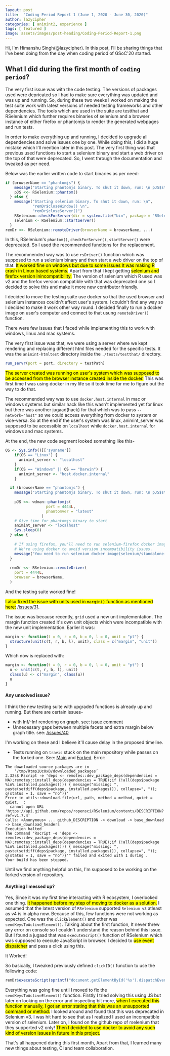 ```yaml
---
layout: post
title:  "Coding Period Report 1 (June 1, 2020 - June 30, 2020)"
author: lazycipher
categories: [ animint2, experience ]
tags: [ featured ]
image: assets/images/post-heading/Coding-Period-Report-1.png
---
```


Hi, I'm Himanshu Singh(@lazycipher). In this post, I'll be sharing things that I've been doing from the day when coding period of GSoC'20 started.

## What I did during the first month of `coding period`?

The very first issue was with the code testing. The versions of packages used were depricated so I had to make sure everything was updated and was up and running. So, during these two weeks I worked on making the test suite work with latest versions of needed testing frameworks and other dependencies. The tools which are used in the suite are testthat and RSelenium which further requires binaries of selenium and a browser instance of either firefox or phantomjs to render the generated webpages and run tests.

In order to make everything up and running, I decided to upgrade all dependencies and solve issues one by one. While doing this, I did a huge mistake which I'll mention later in this post. The very first thing was that previous used functions to start a selenium binary and start a web driver on the top of that were deprecated. So, I went through the documentation and tweaked as per need.

Below was the earlier written code to start binaries as per need:

```R
if (browserName == "phantomjs") {
    message("Starting phantomjs binary. To shut it down, run: \n pJS$stop()")
    pJS <<- RSelenium::phantom()
  } else {
    message("Starting selenium binary. To shut it down, run: \n",
            "remDr$closeWindow() \n",
            "remDr$closeServer()")
    RSelenium::checkForServer(dir = system.file("bin", package = "RSelenium"))
    selenium <- RSelenium::startServer()
  }
remDr <<- RSelenium::remoteDriver(browserName = browserName, ...)
```
In this, RSelenium's `phantom()`, `checkForServer()`, `startServer()` were deprecated. So I used 
the recommended functions for the replacement.

The recommended way was to use `rsDriver()` function which was supposed to run a selenium binary and then start a web driver on the top of that. <mark>It worked fine on windows but due to some issues It was making R crash in Linux based systems.</mark> Apart from that I kept getting <mark>selenium and firefox version inincompatibility.</mark> The version of selenium which R used was v2 and the firefox version compatible with that was deprecated one so I decided to solve this and make it more new contributor friendly. 

I decided to move the testing suite use docker so that the used browser and selenium instances couldn't affect user's system. I couldn't find any way so I decided to make it work other way round. I decided finally to run a docker image on user's computer and connect to that usung `remoteDriver()` function.

There were few issues that I faced while implementing this to work with windows, linux and mac systems.

The very first issue was that, we were using a server where we kept rendering and replacing different html files needed for the specific tests. It was the `animint-htmltest` directory inside the `./tests/testthat/` directory.
```R
run_servr(port = port, directory = testPath)
```
<mark>The server created was running on user's system which was supposed to be accessed from the browser instance created inside the docker.</mark> This was first time I was using docker in my life so it took time for me to figure out the way to do that. 

The recommended way was to use `docker.host.internal` in mac or windows systems but similar hack like this wasn't implemented yet for linux but there was another jugaad(hack) for that which was to pass `--network="host"` so we could access everything from docker to system or vice-versa.
So at the end if the user's system was linux, animint_server was supposed to be accessible on `localhost` while `docker.host.internal` for windows and mac systems.

At the end, the new code segment looked something like this-

```R
OS <- Sys.info()[['sysname']]
    if(OS == "Linux") {
      animint_server <- "localhost"
    }
    if(OS == "Windows" || OS == "Darwin") {
      animint_server <- "host.docker.internal"
    }

  if (browserName == "phantomjs") {
    message("Starting phantomjs binary. To shut it down, run: \n pJS$stop()")
    
    pJS <<- wdman::phantomjs(
                  port = 4444L,
                  phantomver = "latest"
                )
    # Give time for phantomjs binary to start
    animint_server <- "localhost"
    Sys.sleep(8)  
  } else {
    
    # If using firefox, you'll need to run selenium-firefox docker image in order to make it work correctly.
    # We're using docker to avoid version incompatibility issues.
    message("You need to run selenium docker image(selenium/standalone-firefox:2.53.0) as specified in docs(). \nNote: Ignore if already running.")
  }
  
  remDr <<- RSelenium::remoteDriver(
    port = 4444L,
    browser = browserName,
  )

```

And the testing suite worked fine!


<mark>I also fixed the issue with units used in `margin()` function as mentioned here:</mark> [/issues/31](https://github.com/tdhock/animint2/issues/31).

The issue was because recently, `grid` used a new unit implementation. The margin function created it's own unit objects which were incompatible with the new unit implementation.
Earlier it was:
```R
margin <- function(t = 0, r = 0, b = 0, l = 0, unit = "pt") {
  structure(unit(c(t, r, b, l), unit), class = c("margin", "unit"))
}
```
Which now is replaced with:
```R
margin <- function(t = 0, r = 0, b = 0, l = 0, unit = "pt") {
  u <- unit(c(t, r, b, l), unit)
  class(u) <- c("margin", class(u))
  u
}
```

#### Any unsolved issue?

I think the new testing suite with upgraded functions is already up and running. But there are certain issues-
- with Inf/-Inf rendering on graph. see: [issue comment](https://github.com/tdhock/animint2/issues/38#issuecomment-650785386)
- Unnecessary gaps between multiple facets and extra margin below graph title. see: [/issues/40](https://github.com/tdhock/animint2/issues/40)

I'm working on these and I believe it'll cause delay in the proposed timeline.

- Tests running on `travis` stuck on the main repository while passes on the forked one. 
See: [Main](https://travis-ci.org/github/tdhock/animint2) and [Forked](https://travis-ci.org/github/lazycipher/animint2/builds/702910153).
Error:
```
The downloaded source packages are in
	‘/tmp/Rtmp1Uc0xD/downloaded_packages’
2.32s$ Rscript -e 'deps <- remotes::dev_package_deps(dependencies = NA);remotes::install_deps(dependencies = TRUE);if (!all(deps$package %in% installed.packages())) { message("missing: ", paste(setdiff(deps$package, installed.packages()), collapse=", ")); q(status = 1, save = "no")}'
Error in utils::download.file(url, path, method = method, quiet = quiet,  : 
  cannot open URL 'https://api.github.com/repos/ropensci/RSelenium/contents/DESCRIPTION?ref=v1.7.4'
Calls: <Anonymous> ... github_DESCRIPTION -> download -> base_download -> base_download_headers
Execution halted
The command "Rscript -e 'deps <- remotes::dev_package_deps(dependencies = NA);remotes::install_deps(dependencies = TRUE);if (!all(deps$package %in% installed.packages())) { message("missing: ", paste(setdiff(deps$package, installed.packages()), collapse=", ")); q(status = 1, save = "no")}'" failed and exited with 1 during .
Your build has been stopped.
```
 Until we find anything helpful on this, I'm supposed to be working on the forked version of repository.
#### Anything I messed up?

Yes, Since it was my first time interacting with R ecosystem, I overlooked one thing. <mark>It happened before my step of moving to docker as a solution.</mark> I assumed that the latest version of `RSelenium` supported `Selenium v3` atleast as v4 is in alpha now.
Because of this, few functions were not working as expected. One was the `clickElement()` and other was `sendKeysToActiveElement()`. Talking about the first function, It never threw any error on console so I couldn't understand the reason behind this issue. But I found a jugaad that was `executeScript()` function of RSelenium which was supposed to execute JavaScript in browser. I decided to <mark>use event dispatcher</mark> and pass a click using this.

It Worked!

So basically, I tweaked previously defined `clickID()` function to use the following code:
```R
remDr$executeScript(sprintf("document.getElementById('%s').dispatchEvent(new CustomEvent('click'))", as.character(id)))
```

Everything was going fine until I moved to fix the `sendKeysToActiveElement()` function. Firstly I tried solving this using JS but later on looking on the error and inspecting bit more, <mark>when I executed this function manually, I got an error stating that this was an unsupported command or method.</mark>
I looked around and found that this was deprecated in Selenium v3. I was hit hard to see that as I realized I used an incompatible version of selenium. Later on, I found on the github repo of rselenium that they supported v2 only!
<mark>Then I decided to use docker to avoid any such kind of version issues in future in this project.</mark>

That's all happened during this first month, Apart from that, I learned many new things about testing, CI and team collaboration.
